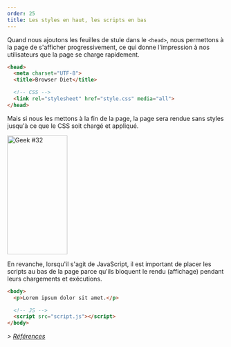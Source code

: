 ```yaml
---
order: 25
title: Les styles en haut, les scripts en bas
---
```


Quand nous ajoutons les feuilles de stule dans le `<head>`, nous permettons à la page de s'afficher progressivement, ce qui donne l'impression à nos utilisateurs que la page se charge rapidement.

```html
<head>
  <meta charset="UTF-8">
  <title>Browser Diet</title>

  <!-- CSS -->
  <link rel="stylesheet" href="style.css" media="all">
</head>
```

Mais si nous les mettons à la fin de la page, la page sera rendue sans styles jusqu'à ce que le CSS soit chargé et appliqué.

<div class="img-right">
  <img id="geek-32" class="icos-geek" src="http://browserdiet.com/img/32.png" alt="Geek #32" width="139" height="275" />
</div>

En revanche, lorsqu'il s'agit de JavaScript, il est important de placer les scripts au bas de la page parce qu'ils bloquent le rendu (affichage) pendant leurs chargements et exécutions.

```html
<body>
  <p>Lorem ipsum dolor sit amet.</p>

  <!-- JS -->
  <script src="script.js"></script>
</body>
```

*> [Références](https://github.com/zenorocha/browser-diet/wiki/References#styles-up-top-scripts-down-bottom)*